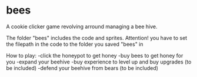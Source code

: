 # bees
A cookie clicker game revolving arround managing a bee hive.

The folder "bees" includes the code and sprites.
Attention! you have to set the filepath in the code to the folder you saved "bees" in

How to play:
  -click the honeypot to get honey
  -buy bees to get honey for you
  -expand your beehive
  -buy experience to level up and buy upgrades (to be included)
  -defend your beehive from bears (to be included)
 
